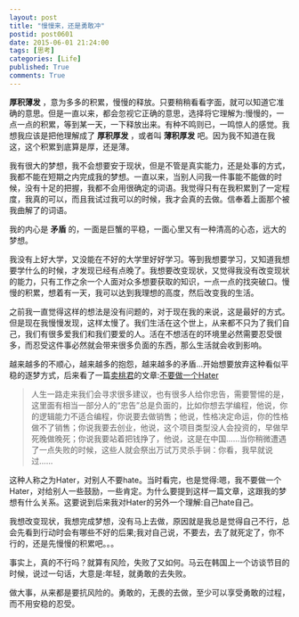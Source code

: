 ```yaml
---
layout: post
title: "慢慢来，还是勇敢冲"
postid: post0601
date: 2015-06-01 21:24:00
tags: [思考]
categories: [Life]
published: True
comments: True
---
```


**厚积薄发** ，意为多多的积累，慢慢的释放。只要稍稍看看字面，就可以知道它准确的意思。但是一直以来，都会忽视它正确的意思，选择将它理解为:慢慢的，一点一点的积累，等到某一天，一下释放出来。有种不鸣则已，一鸣惊人的感觉。我想我应该是把他理解成了 **厚积厚发** ，或者叫 **薄积厚发** 吧。因为我不知道在我这，这个积累到底算是厚，还是薄。

<!--more-->

我有很大的梦想，我不会想要安于现状，但是不管是真实能力，还是处事的方式，我都不能在短期之内完成我的梦想。一直以来，当别人问我一件事能不能做的时候，没有十足的把握，我都不会用很确定的词语。我觉得只有在我积累到了一定程度，我真的可以，而且我试过我可以的时候，我才会真的去做。信奉着上面那个被我曲解了的词语。

我的内心是 **矛盾** 的，一面是巨蟹的平稳，一面心里又有一种清高的心态，远大的梦想。

我没有上好大学，又没能在不好的大学里好好学习。等到我想要学习，又知道我想要学什么的时候，才发现已经有点晚了。我想要改变现状，又觉得我没有改变现状的能力，只有工作之余一个人面对众多想要获取的知识，一点一点的找突破口。慢慢的积累，想着有一天，我可以达到我理想的高度，然后改变我的生活。

之前我一直觉得这样的想法是没有问题的，对于现在我的来说，这是最好的方式。但是现在我慢慢发现，这样太慢了。我们生活在这个世上，从来都不只为了我们自己，我们有很多爱我们和我们要爱的人。活在不想活在的环境里必然需要忍受很多，而忍受这件事必然就会带来很多负面的东西，那么生活就会收到影响。

越来越多的不顺心，越来越多的抱怨，越来越多的矛盾...开始想要放弃这种看似平稳的逐梦方式，后来看了一篇[卖桃君]的文章:[不要做一个Hater]

> 人生一路走来我们会寻求很多建议，也有很多人给你忠告，需要警惕的是，这里面有相当一部分人的“忠告”总是负面的，比如你想去学编程，他说，你的逻辑能力不适合编程，你说要去做销售；他说，性格决定命运，你的性格做不了销售；你说我要去创业，他说，这个项目类型没人会投资的，早做早死晚做晚死；你说我要站着把钱挣了，他说，这是在中国……当你稍微遭遇了一点失败的时候，这些人就会祭出万试万灵杀手锏：你看，我早就说过……

这种人称之为Hater，对别人不要hate。当时看完，也是觉得:嗯，我不要做一个Hater，对给别人一些鼓励，一些肯定。为什么要提到这样一篇文章，这跟我的梦想有什么关系。这要说到后来我对Hater的另外一个理解:自己hate自己。

我想改变现状，我想完成梦想，没有马上去做，原因就是我总是觉得自己不行，总会先看到行动时会有哪些不好的后果;我对自己说，不要去，去了就死定了，你不行的，还是先慢慢的积累吧。。。

事实上，真的不行吗？就算有风险，失败了又如何。马云在韩国上一个访谈节目的时候，说过一句话，大意是:年轻，就勇敢的去失败。

做大事，从来都是要抗风险的。勇敢的，无畏的去做，至少可以享受勇敢的过程，而不用安稳的忍受。

[卖桃君]: http://macshuo.com
[不要做一个Hater]: http://macshuo.com/?p=342